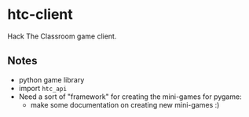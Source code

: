 # htc-client

Hack The Classroom game client.

## Notes

* python game library
* import `htc_api`
* Need a sort of "framework" for creating the mini-games for pygame:
    * make some documentation on creating new mini-games :)
